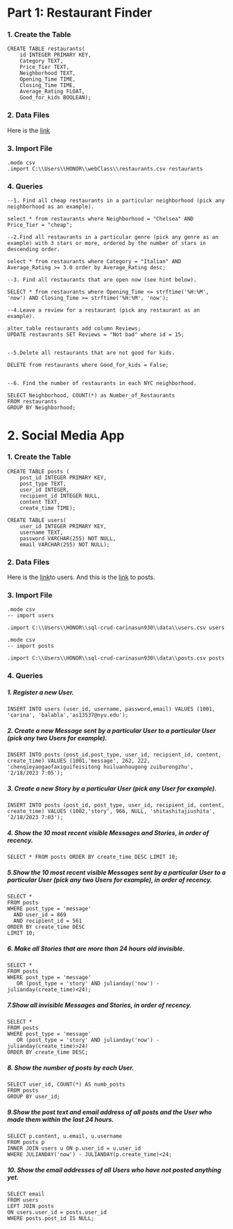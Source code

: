 # Part 1: Restaurant Finder
### 1. Create the Table
``` 
CREATE TABLE restaurants(
    id INTEGER PRIMARY KEY,
    Category TEXT,
    Price_Tier TEXT,
    Neighborhood TEXT,
    Opening_Time TIME,
    Closing_Time TIME,
    Average_Rating FLOAT,
    Good_for_kids BOOLEAN);
```
### 2. Data Files
Here is the [link](https://github.com/dbdesign-assignments-spring2023/sql-crud-carinasun930/blob/main/data/restaurants.csv)
### 3. Import File
``` 
.mode csv
.import C:\\Users\\HONOR\\webClass\\restaurants.csv restaurants
```
### 4. Queries
``` 
--1. Find all cheap restaurants in a particular neighborhood (pick any neighborhood as an example).

select * from restaurants where Neighborhood = "Chelsea" AND Price_Tier = "cheap";

--2.Find all restaurants in a particular genre (pick any genre as an example) with 3 stars or more, ordered by the number of stars in descending order.

select * from restaurants where Category = "Italian" AND Average_Rating >= 3.0 order by Average_Rating desc;

--3. Find all restaurants that are open now (see hint below).

SELECT * from restaurants where Opening_Time <= strftime('%H:%M', 'now') AND Closing_Time >= strftime('%H:%M', 'now');

--4.Leave a review for a restaurant (pick any restaurant as an example).

alter table restaurants add column Reviews;
UPDATE restaurants SET Reviews = "Not bad" where id = 15;

  
--5.Delete all restaurants that are not good for kids.

DELETE from restaurants where Good_for_kids = False;

  
--6. Find the number of restaurants in each NYC neighborhood.

SELECT Neighborhood, COUNT(*) as Number_of_Restaurants
FROM restaurants
GROUP BY Neighborhood;
```

# 2. Social Media App
### 1. Create the Table
``` 
CREATE TABLE posts (
    post_id INTEGER PRIMARY KEY,
    post_type TEXT,
    user_id INTEGER,
    recipient_id INTEGER NULL,
    content TEXT,
    create_time TIME);

CREATE TABLE users(
    user_id INTEGER PRIMARY KEY,
    username TEXT,
    password VARCHAR(255) NOT NULL,
    email VARCHAR(255) NOT NULL);
```
### 2. Data Files
Here is the [link](https://github.com/dbdesign-assignments-spring2023/sql-crud-carinasun930/blob/main/data/users.csv)to users. And this is the [link](https://github.com/dbdesign-assignments-spring2023/sql-crud-carinasun930/blob/main/data/posts.csv) to posts.
### 3. Import File
``` 
.mode csv
-- import users

.import C:\\Users\\HONOR\\sql-crud-carinasun930\\data\\users.csv users

.mode csv
-- import posts

.import C:\\Users\\HONOR\\sql-crud-carinasun930\\data\\posts.csv posts
```
### 4. Queries
##### 1.  Register a new User.
``` 
INSERT INTO users (user_id, username, password,email) VALUES (1001, 'carina', 'balabla','as13537@nyu.edu');
```
##### 2.  Create a new Message sent by a particular User to a particular User (pick any two Users for example).
``` 
INSERT INTO posts (post_id,post_type, user_id, recipient_id, content, create_time) VALUES (1001,'message', 262, 222, 'chenqieyaogaofaxiguifeisitong huiluanhougong zuiburongzhu', '2/18/2023 7:05');
```
##### 3.  Create a new Story by a particular User (pick any User for example).
``` 
INSERT INTO posts (post_id, post_type, user_id, recipient_id, content, create_time) VALUES (1002,'story', 966, NULL, 'shitashitajiushita', '2/18/2023 7:03');
```
##### 4. Show the 10 most recent visible Messages and Stories, in order of recency.
``` 
SELECT * FROM posts ORDER BY create_time DESC LIMIT 10;
```
##### 5.Show the 10 most recent visible Messages sent by a particular User to a particular User (pick any two Users for example), in order of recency.
``` 
SELECT *
FROM posts
WHERE post_type = 'message'
  AND user_id = 869
  AND recipient_id = 561
ORDER BY create_time DESC
LIMIT 10;
```
##### 6. Make all Stories that are more than 24 hours old invisible.
``` 
SELECT *
FROM posts
WHERE post_type = 'message'
   OR (post_type = 'story' AND julianday('now') - julianday(create_time)<24);
```
##### 7.Show all invisible Messages and Stories, in order of recency.

``` 
SELECT *
FROM posts
WHERE post_type = 'message'
   OR (post_type = 'story' AND julianday('now') - julianday(create_time)>24)
ORDER BY create_time DESC;
```

##### 8. Show the number of posts by each User.
``` 
SELECT user_id, COUNT(*) AS numb_posts
FROM posts
GROUP BY user_id;
```
##### 9.Show the post text and email address of all posts and the User who made them within the last 24 hours.
``` 
SELECT p.content, u.email, u.username
FROM posts p
INNER JOIN users u ON p.user_id = u.user_id
WHERE JULIANDAY('now') - JULIANDAY(p.create_time)<24;
```
##### 10. Show the email addresses of all Users who have not posted anything yet.
``` 
SELECT email
FROM users
LEFT JOIN posts
ON users.user_id = posts.user_id
WHERE posts.post_id IS NULL;
```